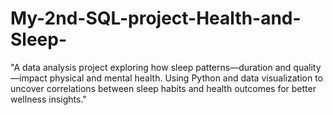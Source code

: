 # My-2nd-SQL-project-Health-and-Sleep-
"A data analysis project exploring how sleep patterns—duration and quality—impact physical and mental health. Using Python and data visualization to uncover correlations between sleep habits and health outcomes for better wellness insights."
